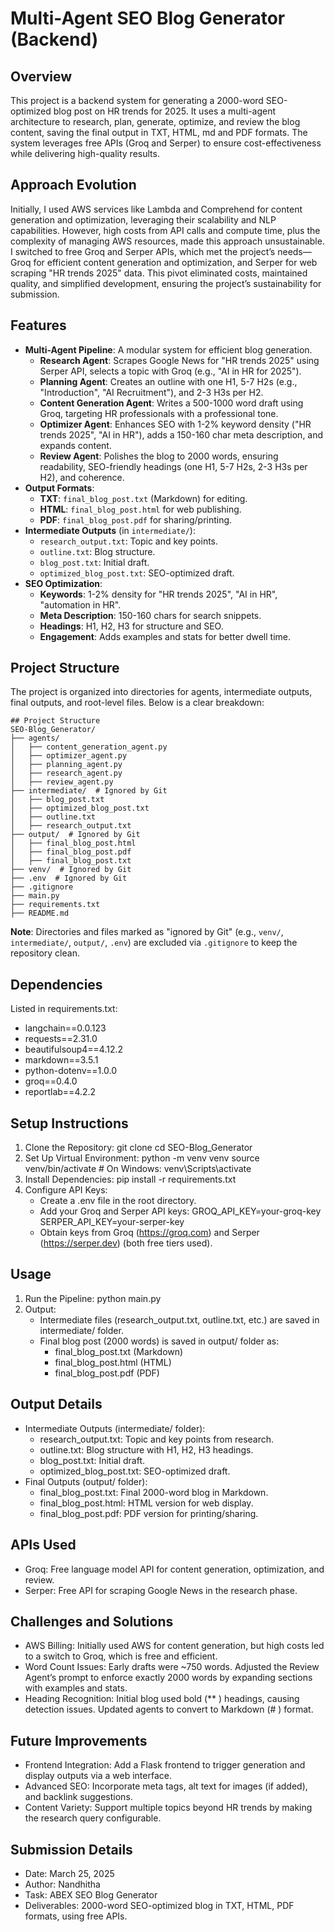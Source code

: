 # Multi-Agent SEO Blog Generator (Backend)

## Overview
This project is a backend system for generating a 2000-word SEO-optimized blog post on HR trends for 2025. It uses a multi-agent architecture to research, plan, generate, optimize, and review the blog content, saving the final output in TXT, HTML, md and PDF formats. The system leverages free APIs (Groq and Serper) to ensure cost-effectiveness while delivering high-quality results.

## Approach Evolution
Initially, I used AWS services like Lambda and Comprehend for content generation and optimization, leveraging their scalability and NLP capabilities. However, high costs from API calls and compute time, plus the complexity of managing AWS resources, made this approach unsustainable. I switched to free Groq and Serper APIs, which met the project’s needs—Groq for efficient content generation and optimization, and Serper for web scraping "HR trends 2025" data. This pivot eliminated costs, maintained quality, and simplified development, ensuring the project’s sustainability for submission.

## Features
- **Multi-Agent Pipeline**: A modular system for efficient blog generation.
  - **Research Agent**: Scrapes Google News for "HR trends 2025" using Serper API, selects a topic with Groq (e.g., "AI in HR for 2025").
  - **Planning Agent**: Creates an outline with one H1, 5-7 H2s (e.g., "Introduction", "AI Recruitment"), and 2-3 H3s per H2.
  - **Content Generation Agent**: Writes a 500-1000 word draft using Groq, targeting HR professionals with a professional tone.
  - **Optimizer Agent**: Enhances SEO with 1-2% keyword density ("HR trends 2025", "AI in HR"), adds a 150-160 char meta description, and expands content.
  - **Review Agent**: Polishes the blog to 2000 words, ensuring readability, SEO-friendly headings (one H1, 5-7 H2s, 2-3 H3s per H2), and coherence.
- **Output Formats**:
  - **TXT**: `final_blog_post.txt` (Markdown) for editing.
  - **HTML**: `final_blog_post.html` for web publishing.
  - **PDF**: `final_blog_post.pdf` for sharing/printing.
- **Intermediate Outputs** (in `intermediate/`):
  - `research_output.txt`: Topic and key points.
  - `outline.txt`: Blog structure.
  - `blog_post.txt`: Initial draft.
  - `optimized_blog_post.txt`: SEO-optimized draft.
- **SEO Optimization**:
  - **Keywords**: 1-2% density for "HR trends 2025", "AI in HR", "automation in HR".
  - **Meta Description**: 150-160 chars for search snippets.
  - **Headings**: H1, H2, H3 for structure and SEO.
  - **Engagement**: Adds examples and stats for better dwell time.

## Project Structure

The project is organized into directories for agents, intermediate outputs, final outputs, and root-level files. Below is a clear breakdown:
```
## Project Structure
SEO-Blog_Generator/
├── agents/
│   ├── content_generation_agent.py
│   ├── optimizer_agent.py
│   ├── planning_agent.py
│   ├── research_agent.py
│   ├── review_agent.py
├── intermediate/  # Ignored by Git
│   ├── blog_post.txt
│   ├── optimized_blog_post.txt
│   ├── outline.txt
│   ├── research_output.txt
├── output/  # Ignored by Git
│   ├── final_blog_post.html
│   ├── final_blog_post.pdf
│   ├── final_blog_post.txt
├── venv/  # Ignored by Git
├── .env  # Ignored by Git
├── .gitignore
├── main.py
├── requirements.txt
├── README.md
```
**Note**: Directories and files marked as "ignored by Git" (e.g., `venv/`, `intermediate/`, `output/`, `.env`) are excluded via `.gitignore` to keep the repository clean.

## Dependencies
Listed in requirements.txt:
- langchain==0.0.123
- requests==2.31.0
- beautifulsoup4==4.12.2
- markdown==3.5.1
- python-dotenv==1.0.0
- groq==0.4.0
- reportlab==4.2.2

## Setup Instructions
1. Clone the Repository:
   git clone <your-repo-url>
   cd SEO-Blog_Generator
2. Set Up Virtual Environment:
   python -m venv venv
   source venv/bin/activate  # On Windows: venv\Scripts\activate
3. Install Dependencies:
   pip install -r requirements.txt
4. Configure API Keys:
   - Create a .env file in the root directory.
   - Add your Groq and Serper API keys:
     GROQ_API_KEY=your-groq-key
     SERPER_API_KEY=your-serper-key
   - Obtain keys from Groq (https://groq.com) and Serper (https://serper.dev) (both free tiers used).

## Usage
1. Run the Pipeline:
   python main.py
2. Output:
   - Intermediate files (research_output.txt, outline.txt, etc.) are saved in intermediate/ folder.
   - Final blog post (2000 words) is saved in output/ folder as:
     - final_blog_post.txt (Markdown)
     - final_blog_post.html (HTML)
     - final_blog_post.pdf (PDF)

## Output Details
- Intermediate Outputs (intermediate/ folder):
  - research_output.txt: Topic and key points from research.
  - outline.txt: Blog structure with H1, H2, H3 headings.
  - blog_post.txt: Initial draft.
  - optimized_blog_post.txt: SEO-optimized draft.
- Final Outputs (output/ folder):
  - final_blog_post.txt: Final 2000-word blog in Markdown.
  - final_blog_post.html: HTML version for web display.
  - final_blog_post.pdf: PDF version for printing/sharing.

## APIs Used
- Groq: Free language model API for content generation, optimization, and review.
- Serper: Free API for scraping Google News in the research phase.

## Challenges and Solutions
- AWS Billing: Initially used AWS for content generation, but high costs led to a switch to Groq, which is free and efficient.
- Word Count Issues: Early drafts were ~750 words. Adjusted the Review Agent’s prompt to enforce exactly 2000 words by expanding sections with examples and stats.
- Heading Recognition: Initial blog used bold (** ) headings, causing detection issues. Updated agents to convert to Markdown (# ) format.

## Future Improvements
- Frontend Integration: Add a Flask frontend to trigger generation and display outputs via a web interface.
- Advanced SEO: Incorporate meta tags, alt text for images (if added), and backlink suggestions.
- Content Variety: Support multiple topics beyond HR trends by making the research query configurable.

## Submission Details
- Date: March 25, 2025
- Author: Nandhitha
- Task: ABEX SEO Blog Generator
- Deliverables: 2000-word SEO-optimized blog in TXT, HTML, PDF formats, using free APIs.
